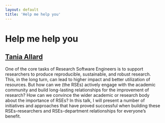 ```yaml
---
layout: default
title: 'Help me help you'
---
```


# Help me help you

## [Tania Allard](../../speaker/8WXHNG/)

One of the core tasks of Research Software Engineers is to support researchers to produce reproducible, sustainable, and robust research. This, in the long turn, can lead to higher impact and better utilization of resources. But how can we (the RSEs) actively engage with the academic community and build long-lasting relationships for the improvement of research? How can we convince the wider academic or research body about the importance of RSEs?  In this talk, I will present a number of initiatives and approaches that have proved successful when building these RSEs-researchers and RSEs-department relationships for everyone’s benefit.